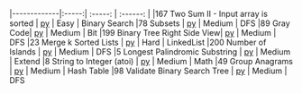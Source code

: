 
|-------------|:-----:| :-----: | :------: |
|167 Two Sum II - Input array is sorted | [py](https://github.com/cloi1994/session1/blob/master/Facebook/167.py) | Easy | Binary Search 
|78 Subsets | [py](https://github.com/cloi1994/session1/blob/master/Facebook/78.py) | Medium | DFS 
|89 Gray Code| [py](https://github.com/cloi1994/session1/blob/master/Facebook/89.py) | Medium | Bit 
|199 Binary Tree Right Side View| [py](https://github.com/cloi1994/session1/blob/master/Facebook/199.py) | Medium | DFS 
|23 Merge k Sorted Lists | [py](https://github.com/cloi1994/session1/blob/master/Facebook/23.py) | Hard | LinkedList 
|200 Number of Islands | [py](https://github.com/cloi1994/session1/blob/master/Facebook/200.py) | Medium | DFS 
|5 Longest Palindromic Substring | [py](https://github.com/cloi1994/session1/blob/master/Facebook/5.py) | Medium | Extend 
|8 String to Integer (atoi) | [py](https://github.com/cloi1994/session1/blob/master/Facebook/8.py) | Medium | Math 
|49 Group Anagrams | [py](https://github.com/cloi1994/session1/blob/master/Facebook/49.py) | Medium | Hash Table 
|98 Validate Binary Search Tree | [py](https://github.com/cloi1994/session1/blob/master/Facebook/98.py) | Medium | DFS 
